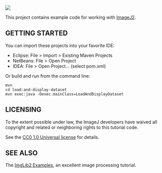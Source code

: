 ![](http://jenkins.imagej.net/job/ImageJ-tutorials/lastBuild/badge/icon)

This project contains example code for working with [ImageJ2][1].


GETTING STARTED
---------------

You can import these projects into your favorite IDE:

  * Eclipse: File > Import > Existing Maven Projects
  * NetBeans: File > Open Project
  * IDEA: File > Open Project... (select pom.xml)

Or build and run from the command line:

    mvn
    cd load-and-display-dataset
    mvn exec:java -Dexec.mainClass=LoadAndDisplayDataset


LICENSING
---------

To the extent possible under law, the ImageJ developers have waived
all copyright and related or neighboring rights to this tutorial code.

See the [CC0 1.0 Universal license][2] for details.


SEE ALSO
--------

The [ImgLib2 Examples][3], an excellent image processing tutorial.


[1]: http://developer.imagej.net/
[2]: http://creativecommons.org/publicdomain/zero/1.0/
[3]: http://fiji.sc/ImgLib2_Examples
